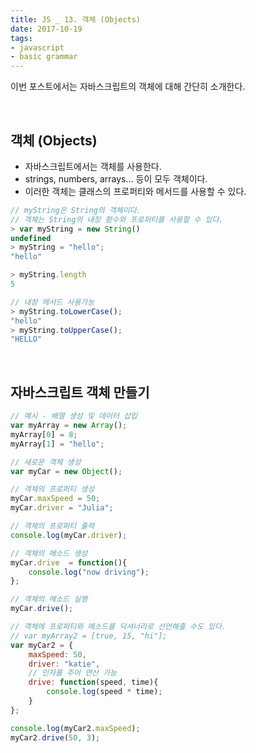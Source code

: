 ```yaml
---
title: JS _ 13. 객체 (Objects)
date: 2017-10-19
tags:
- javascript
- basic grammar
---
```


이번 포스트에서는 자바스크립트의 객체에 대해 간단히 소개한다.

<br>

## 객체 (Objects)

- 자바스크립트에서는 객체를 사용한다.
- strings, numbers, arrays... 등이 모두 객체이다.
- 이러한 객체는 클래스의 프로퍼티와 메서드를 사용할 수 있다.

```js
// myString은 String의 객체이다.
// 객체는 String의 내장 함수와 프로퍼티를 사용할 수 있다.
> var myString = new String()
undefined
> myString = "hello";
"hello"

> myString.length
5

// 내장 메서드 사용가능
> myString.toLowerCase();
"hello"
> myString.toUpperCase();
"HELLO"
```

<br>

## 자바스크립트 객체 만들기


```js
// 예시 - 배열 생성 및 데이터 삽입
var myArray = new Array();
myArray[0] = 8;
myArray[1] = "hello";

// 새로운 객체 생성
var myCar = new Object();

// 객체의 프로퍼티 생성
myCar.maxSpeed = 50;
myCar.driver = "Julia";

// 객체의 프로퍼티 출력
console.log(myCar.driver);

// 객체의 메소드 생성
myCar.drive  = function(){
    console.log("now driving");
};

// 객체의 메소드 실행
myCar.drive();

// 객체에 프로퍼티와 메소드를 딕셔너리로 선언해줄 수도 있다.
// var myArray2 = [true, 15, "hi"];
var myCar2 = {
    maxSpeed: 50,
    driver: "katie",
    // 인자를 주어 연산 가능
    drive: function(speed, time){
        console.log(speed * time);
    }
};

console.log(myCar2.maxSpeed);
myCar2.drive(50, 3);
```

<br>
